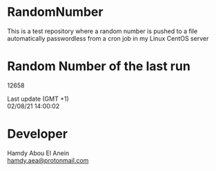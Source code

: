 # RandomNumber    
This is a test repository where a random number is pushed to a file automatically passwordless from a cron job in my Linux CentOS server    
# Random Number of the last run   
12658
      
Last update (GMT +1)    
02/08/21 14:00:02
# Developer    
Hamdy Abou El Anein   
hamdy.aea@protonmail.com
